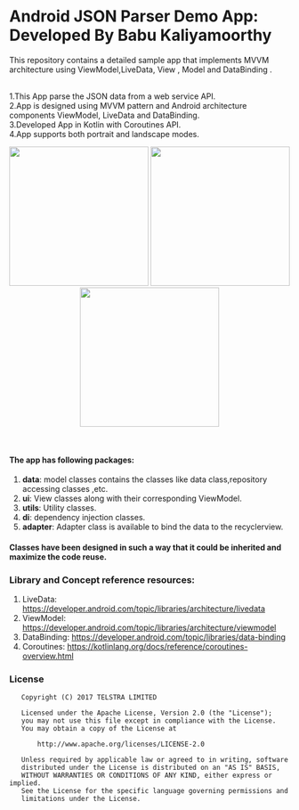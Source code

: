 # Android JSON Parser Demo App: Developed By Babu Kaliyamoorthy


This repository contains a detailed sample app that implements MVVM architecture using ViewModel,LiveData,
View , Model and DataBinding .

<br/>1.This App parse the JSON data from a web service API.
<br/>2.App is designed using MVVM pattern and Android architecture components ViewModel, LiveData and DataBinding.
<br/>3.Developed App in Kotlin with Coroutines API.
<br/>4.App supports both portrait and landscape modes.



<p align="center">
  <img src="https://user-images.githubusercontent.com/5718428/70892543-663b9300-200f-11ea-99df-981364fe5613.jpg" width="250">

  <img src="https://user-images.githubusercontent.com/5718428/70892596-7eabad80-200f-11ea-9edd-2b69e6ce5989.jpg" width="250">
  <img src="https://user-images.githubusercontent.com/5718428/70892662-997e2200-200f-11ea-9184-2d40ce30f6dd.jpg" width="250">
</p>
<br>

#### The app has following packages:
1. **data**: model classes contains the classes like data class,repository accessing classes ,etc.
2. **ui**: View classes along with their corresponding ViewModel.
3. **utils**: Utility classes.
4. **di**: dependency injection classes.
5. **adapter**: Adapter class is available to bind the data to the recyclerview.


#### Classes have been designed in such a way that it could be inherited and maximize the code reuse.

### Library and Concept reference resources:
1. LiveData: https://developer.android.com/topic/libraries/architecture/livedata
2. ViewModel: https://developer.android.com/topic/libraries/architecture/viewmodel
3. DataBinding: https://developer.android.com/topic/libraries/data-binding
3. Coroutines: https://kotlinlang.org/docs/reference/coroutines-overview.html


### License
```
   Copyright (C) 2017 TELSTRA LIMITED

   Licensed under the Apache License, Version 2.0 (the "License");
   you may not use this file except in compliance with the License.
   You may obtain a copy of the License at

       http://www.apache.org/licenses/LICENSE-2.0

   Unless required by applicable law or agreed to in writing, software
   distributed under the License is distributed on an "AS IS" BASIS,
   WITHOUT WARRANTIES OR CONDITIONS OF ANY KIND, either express or implied.
   See the License for the specific language governing permissions and
   limitations under the License.
```
